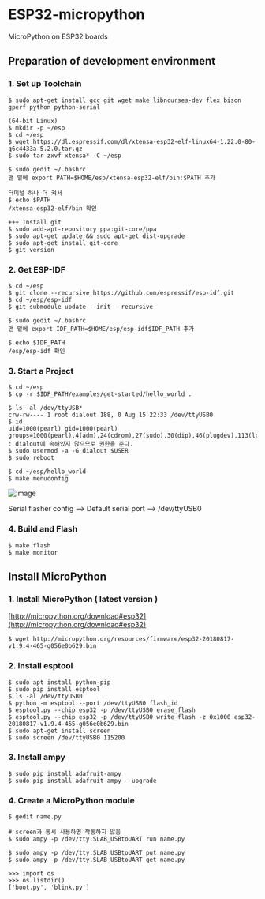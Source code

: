 # ESP32-micropython
MicroPython on ESP32 boards

## Preparation of development environment
### 1. Set up Toolchain
		
	$ sudo apt-get install gcc git wget make libncurses-dev flex bison gperf python python-serial

	(64-bit Linux)
	$ mkdir -p ~/esp
	$ cd ~/esp
	$ wget https://dl.espressif.com/dl/xtensa-esp32-elf-linux64-1.22.0-80-g6c4433a-5.2.0.tar.gz
	$ sudo tar zxvf xtensa* -C ~/esp

	$ sudo gedit ~/.bashrc
	맨 밑에 export PATH=$HOME/esp/xtensa-esp32-elf/bin:$PATH 추가
	
	터미널 하나 더 켜서
	$ echo $PATH
	/xtensa-esp32-elf/bin 확인

	+++ Install git 
	$ sudo add-apt-repository ppa:git-core/ppa
	$ sudo apt-get update && sudo apt-get dist-upgrade
	$ sudo apt-get install git-core
	$ git version
	
### 2. Get ESP-IDF  

	$ cd ~/esp
	$ git clone --recursive https://github.com/espressif/esp-idf.git
	$ cd ~/esp/esp-idf
	$ git submodule update --init --recursive
	
	$ sudo gedit ~/.bashrc
	맨 밑에 export IDF_PATH=$HOME/esp/esp-idf$IDF_PATH 추가

	$ echo $IDF_PATH
	/esp/esp-idf 확인

### 3. Start a Project
		
	$ cd ~/esp
	$ cp -r $IDF_PATH/examples/get-started/hello_world .
	
	$ ls -al /dev/ttyUSB*
	crw-rw---- 1 root dialout 188, 0 Aug 15 22:33 /dev/ttyUSB0
	$ id
	uid=1000(pearl) gid=1000(pearl) groups=1000(pearl),4(adm),24(cdrom),27(sudo),30(dip),46(plugdev),113(lpadmin),128(sambashare)
	: dialout에 속해있지 않으므로 권한을 준다.
	$ sudo usermod -a -G dialout $USER
	$ sudo reboot
	
	$ cd ~/esp/hello_world
	$ make menuconfig

![image](https://user-images.githubusercontent.com/35492329/44190301-0efa8980-a161-11e8-9923-cec0161f5b6d.png)
	
Serial flasher config --> Default serial port --> /dev/ttyUSB0 


### 4. Build and Flash
		
	$ make flash
	$ make monitor
	

## Install MicroPython

### 1. Install MicroPython ( latest version )
[http://micropython.org/download#esp32](http://micropython.org/download#esp32) 
	
	$ wget http://micropython.org/resources/firmware/esp32-20180817-v1.9.4-465-g056e0b629.bin

### 2. Install esptool
	$ sudo apt install python-pip
	$ sudo pip install esptool
	$ ls -al /dev/ttyUSB0
	$ python -m esptool --port /dev/ttyUSB0 flash_id
	$ esptool.py --chip esp32 -p /dev/ttyUSB0 erase_flash
	$ esptool.py --chip esp32 -p /dev/ttyUSB0 write_flash -z 0x1000 esp32-20180817-v1.9.4-465-g056e0b629.bin
	$ sudo apt-get install screen
	$ sudo screen /dev/ttyUSB0 115200

### 3. Install ampy 	
	$ sudo pip install adafruit-ampy
	$ sudo pip install adafruit-ampy --upgrade

### 4. Create a MicroPython module
	$ gedit name.py
	
	# screen과 동시 사용하면 작동하지 않음
	$ sudo ampy -p /dev/tty.SLAB_USBtoUART run name.py

	$ sudo ampy -p /dev/tty.SLAB_USBtoUART put name.py
	$ sudo ampy -p /dev/tty.SLAB_USBtoUART get name.py
	
	>>> import os
	>>> os.listdir()
	['boot.py', 'blink.py']
